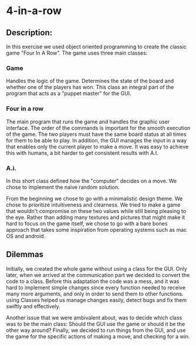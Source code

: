 # 4-in-a-row
##                      Description:                       ##


In this exercise we used object oriented programming to create the classic
game "Four In A Row". The game uses three main classes:

### Game ### 

Handles the logic of the game. Determines the state of the board and
whether one of the players has won. This class an integral part of the program
that acts as a "puppet master" for the GUI.


### Four in a row ### 
The main program that runs the game and handles the graphic
user interface. The order of the commands is important for the smooth execution
of the game. The two players must have the same board status at all times for
them to be able to play. In addition, the GUI manages the input in a way that
enables only the current player to make a move. It was easy to achieve this
with humans, a bit harder to get consistent results with A.I.

### A.i. ### 
In this short class defined how the "computer"  decides on a move.
We chose to implement the naive random solution.

From the beginning we chose to go with a minimalistic design theme. We chose to
prioritize intuitiveness and clearness. We tried to make a game that wouldn't
compromise on these two values while still being pleasing to the eye.
Rather than adding many textures and pictures that might make it hard to focus
on the game itself, we chose to go with a bare bones approach that takes some
inspiration from operating systems such as mac OS and android.

## Dilemmas ##

Initially, we created the whole game without using a class for the GUI.
Only later, when we arrived at the communication part we decided to convert the
code to a class. Before this adaptation the code was a mess, and it was hard to
implement simple changes since every function needed to receive many more
arguments, and only in order to send them to other functions. using Classes
helped us manage changes easily, detect bugs and fix them swiftly and
effectively.

Another issue that we were ambivalent about, was to decide which class was to
be the main class: Should the GUI use the game or should it be the other way
around? Finally, we decided to run things from the GUI, and use the game
for the specific actions of making a move, and checking for a win.
